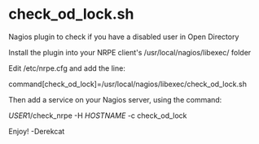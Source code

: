 # check_od_lock.sh

Nagios plugin to check if you have a disabled user in Open Directory


Install the plugin into your NRPE client's /usr/local/nagios/libexec/ folder

Edit /etc/nrpe.cfg and add the line:

command[check_od_lock]=/usr/local/nagios/libexec/check_od_lock.sh


Then add a service on your Nagios server, using the command:

$USER1$/check_nrpe -H $HOSTNAME$ -c check_od_lock


Enjoy!
-Derekcat

